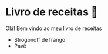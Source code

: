 # Livro de receitas :chicken:

Olá! Bem vindo ao meu livro de receitas

 - Strogonoff de frango
 - Pavê

